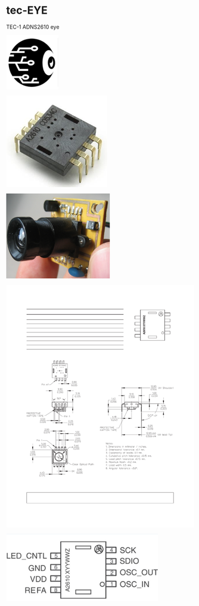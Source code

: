 # tec-EYE
TEC-1 ADNS2610 eye

![](https://github.com/SteveJustin1963/tec-EYE/blob/master/pics/eye-ball-bw.png)

![](https://github.com/SteveJustin1963/tec-EYE/blob/master/pics/chip1.png)

![](https://github.com/SteveJustin1963/tec-EYE/blob/master/pics/lens1.png)

![](https://github.com/SteveJustin1963/tec-EYE/blob/master/pics/page2.png)

![](https://github.com/SteveJustin1963/tec-EYE/blob/master/pics/pinout1.png)
